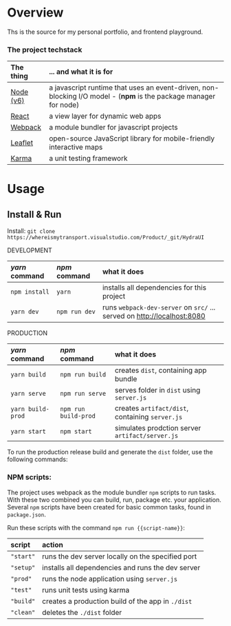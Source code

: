 # Overview

Ths is the source for my personal portfolio, and frontend playground.

### The project techstack

|The thing|... and what it is for|
|:--------|:-----------|
|[Node (v6)](https://nodejs.org)|a javascript runtime that uses an event-driven, non-blocking I/O model - (**npm** is the package manager for node)|
|[React](https://facebook.github.io/react/)|a view layer for dynamic web apps|
|[Webpack](https://webpack.github.io)|a module bundler for javascript projects|
|[Leaflet](http://leafletjs.com/)|open-source JavaScript library for mobile-friendly interactive maps|
|[Karma](http://karma-runner.github.io/1.0/config/configuration-file.html)|a unit testing framework|


# Usage

## Install & Run

Install:
`git clone https://whereismytransport.visualstudio.com/Product/_git/HydraUI`

DEVELOPMENT

|*yarn* command|*npm* command|what it does|
|:-|:-|:-|
|`npm install`|`yarn`| installs all dependencies for this project|
|`yarn dev`|`npm run dev`|runs `webpack-dev-server` on `src/` ... served on [http://localhost:8080](http://localhost:8080)|

PRODUCTION

|*yarn* command|*npm* command|what it does|
|:-|:-|:-|
|`yarn build`|`npm run build`| creates `dist`, containing app bundle|
|`yarn serve`|`npm run serve`| serves folder in `dist` using `server.js`|
|`yarn build-prod`|`npm run build-prod`|creates `artifact/dist`, containing `server.js`|
|`yarn start`|`npm start`| simulates prodction server `artifact/server.js`|


To run the production release build and generate the `dist` folder, use the following commands:
### NPM scripts:

The project uses webpack as the module bundler `npm` scripts to run tasks. With these two combined you can build, run, package etc. your application. Several `npm` scripts have been created for basic common tasks, found in `package.json`. 

Run these scripts with the command `npm run {{script-name}}`:

| script         | action       |
| :------------- |:-------------|
|`"start"`|runs the dev server locally on the specified port|
| `"setup"`| installs all dependencies and runs the dev server|
|`"prod"`| runs the node application using `server.js`|
|`"test"`| runs unit tests using karma|
|`"build"`| creates a production build of the app in `./dist`|
|`"clean"`| deletes the `./dist` folder|